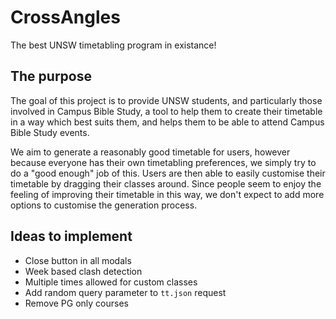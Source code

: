 # CrossAngles
The best UNSW timetabling program in existance!

## The purpose
The goal of this project is to provide UNSW students, and particularly those involved in Campus Bible Study, a tool to help them to create their timetable in a way which best suits them, and helps them to be able to attend Campus Bible Study events.

We aim to generate a reasonably good timetable for users, however because everyone has their own timetabling preferences, we simply try to do a "good enough" job of this. Users are then able to easily customise their timetable by dragging their classes around. Since people seem to enjoy the feeling of improving their timetable in this way, we don't expect to add more options to customise the generation process.

## Ideas to implement

* Close button in all modals
* Week based clash detection
* Multiple times allowed for custom classes
* Add random query parameter to `tt.json` request
* Remove PG only courses
